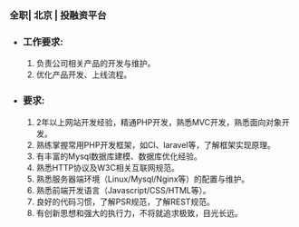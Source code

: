 ### 全职| 北京 | 投融资平台

* ### 工作要求:

  1. 负责公司相关产品的开发与维护。
  2. 优化产品开发、上线流程。

* ### 要求:
  1. 2年以上网站开发经验，精通PHP开发，熟悉MVC开发，熟悉面向对象开发。
  1. 熟练掌握常用PHP开发框架，如CI、laravel等，了解框架实现原理。
  1. 有丰富的Mysql数据库建模、数据库优化经验。
  1. 熟悉HTTP协议及W3C相关互联网规范。
  1. 熟悉服务器端环境（Linux/Mysql/Nginx等）的配置与维护。
  1. 熟悉前端开发语言（Javascript/CSS/HTML等）。
  1. 良好的代码习惯，了解PSR规范，了解REST规范。
  1. 有创新思想和强大的执行力，不将就追求极致，目光长远。
